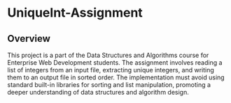 # UniqueInt-Assignment

## Overview

This project is a part of the Data Structures and Algorithms course for Enterprise Web Development students. The assignment involves reading a list of integers from an input file, extracting unique integers, and writing them to an output file in sorted order. The implementation must avoid using standard built-in libraries for sorting and list manipulation, promoting a deeper understanding of data structures and algorithm design.
